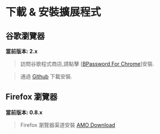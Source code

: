 # 下載 & 安裝擴展程式

## 谷歌瀏覽器

**當前版本: 2.x**

> 訪問谷歌程式商店,請點擊 [[BPassword For Chrome](https://chrome.google.com/webstore/detail/bpassword/bacldcokcfmemiljlckpeokehiloamcj)]安裝.

> 通過 [Github](https://github.com/lanui/BPassword/releases/download/v2.0.0/BPassword-2.0.0.crx) 下載安裝.

## Firefox 瀏覽器

**當前版本: 0.8.x**

> Firefox 瀏覽器渠道安裝 [AMO Download](https://addons.mozilla.org/zh-CN/developers/addon/bpassword/versions/5142518)
